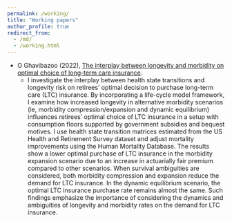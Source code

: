 ```yaml
---
permalink: /working/
title: "Working papers"
author_profile: true
redirect_from: 
  - /md/
  - /working.html
---
```


* O Ghavibazoo (2022), [The interplay between longevity and morbidity on optimal choice of long-term care insurance](https://www.zbw.eu/econis-archiv/bitstream/11159/533989/1/EBP089893034_0.pdf).
  * I investigate the interplay between health state transitions and longevity risk on retirees’ optimal decision to purchase long-term care (LTC) insurance. By incorporating a life-cycle model framework, I examine how increased longevity in alternative morbidity scenarios (ie, morbidity compression/expansion and dynamic equilibrium) influences retirees’ optimal choice of LTC insurance in a setup with consumption floors supported by government subsidies and bequest motives. I use health state transition matrices estimated from the US Health and Retirement Survey dataset and adjust mortality improvements using the Human Mortality Database. The results show a lower optimal purchase of LTC insurance in the morbidity expansion scenario due to an increase in actuarially fair premium compared to other scenarios. When survival ambiguities are considered, both morbidity compression and expansion reduce the demand for LTC insurance. In the dynamic equilibrium scenario, the optimal LTC insurance purchase rate remains almost the same. Such findings emphasize the importance of considering the dynamics and ambiguities of longevity and morbidity rates on the demand for LTC insurance.